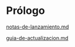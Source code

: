 # Prólogo

[notas-de-lanzamiento.md](notas-de-lanzamiento.md "mention")

[guia-de-actualizacion.md](guia-de-actualizacion.md "mention")
